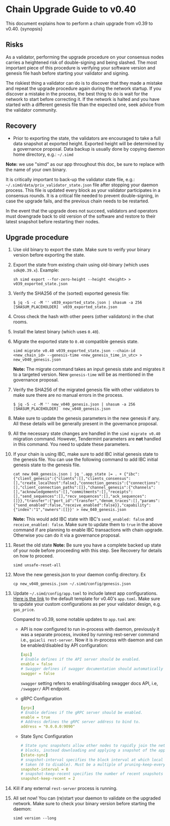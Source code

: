 <!--
order: 3
-->

# Chain Upgrade Guide to v0.40

This document explains how to perform a chain upgrade from v0.39 to v0.40. {synopsis}

## Risks

As a validator, performing the upgrade procedure on your consensus nodes carries a heightened risk of double-signing and
being slashed. The most important piece of this procedure is verifying your software version and genesis file hash before
starting your validator and signing.

The riskiest thing a validator can do is to discover that they made a mistake and repeat the upgrade procedure again during
the network startup. If you discover a mistake in the process, the best thing to do is wait for the network to start
before correcting it. If the network is halted and you have started with a different genesis file than the expected one,
seek advice from the validator community.

## Recovery

- Prior to exporting the state, the validators are encouraged to take a full data snapshot at exported height. Exported
  height will be determined by a governance proposal. Data backup is usually done by copying daemon home directory,
  e.g.: `~/.simd`

**Note:** we use "simd" as our app throughout this doc, be sure to replace with the name of your own binary.

It is critically important to back-up the validator state file, e.g.: `~/.simd/data/priv_validator_state.json` file
after stopping your daemon process. This file is updated every block as your validator participates in a consensus
rounds. It is a critical file needed to prevent double-signing, in case the upgrade fails, and the previous chain needs
to be restarted.

In the event that the upgrade does not succeed, validators and operators must downgrade back to old version of the
software and restore to their latest snapshot before restarting their nodes.

## Upgrade procedure

1. Use old binary to export the state. Make sure to verify your binary version before exporting the state.

1. Export the state from existing chain using old-binary (which uses `sdk@0.39.x`).
   Example:

   ```shell
   sh simd export --for-zero-height --height <height> > v039_exported_state.json
   ```

1. Verify the SHA256 of the (sorted) exported genesis file:

   ```shell
   $ jq -S -c -M '' v039_exported_state.json | shasum -a 256
   [SHASUM_PLACEHOLDER]  v039_exported_state.json
   ```

1. Cross check the hash with other peers (other validators) in the chat rooms.

1. Install the latest binary (which uses `0.40`).

1. Migrate the exported state to `0.40` compatible genesis state.

   ```shell
   simd migrate v0.40 v039_exported_state.json --chain-id <new_chain_id> --genesis-time <new_genesis_time_in_utc> > new_v040_genesis.json
   ```

   **Note:** The migrate command takes an input genesis state and migrates it to a targeted version. New `genesis-time` will
   be as mentioned in the governance proposal.

1. Verify the SHA256 of the migrated genesis file with other valdiators to make sure there are no manual errors in the process.

   ```shell
   $ jq -S -c -M '' new_v040_genesis.json | shasum -a 256
   [SHASUM_PLACEHOLDER]  new_v040_genesis.json
   ```

1. Make sure to update the genesis parameters in the new genesis if any. All these details will be generally present in
   the governance proposal.

1. All the necessary state changes are handled in the `simd migrate v0.40` migration command. However, Tendermint parameters are **not** handled in this command. You need to update these parameters.

1. If your chain is using IBC, make sure to add IBC initial genesis state to the genesis file. You can use the following
   command to add IBC initial genesis state to the genesis file.

   ```shell
   cat new_040_genesis.json | jq '.app_state |= . + {"ibc":{"client_genesis":{"clients":[],"clients_consensus":[],"create_localhost":false},"connection_genesis":{"connections":[],"client_connection_paths":[]},"channel_genesis":{"channels":[],"acknowledgements":[],"commitments":[],"receipts":[],"send_sequences":[],"recv_sequences":[],"ack_sequences":[]}},"transfer":{"port_id":"transfer","denom_traces":[],"params":{"send_enabled":false,"receive_enabled":false}},"capability":{"index":"1","owners":[]}}' > new_040_genesis.json
   ```

   **Note:** This would add IBC state with IBC's `send_enabled: false` and `receive_enabled: false`. Make sure to update them to `true` in the above command if are planning to enable IBC transactions with chain upgrade. Otherwise you can do it via a governance proposal.

1. Reset the old state
   **Note:** Be sure you have a complete backed up state of your node before proceeding with this step.
   See Recovery for details on how to proceed.

   ```shell
   simd unsafe-reset-all
   ```

1. Move the new genesis.json to your daemon config directory. Ex

   ```shell
   cp new_v040_genesis.json ~/.simd/config/genesis.json
   ```

1. Update `~/.simd/config/app.toml` to include latest app configurations. [Here is the link](https://github.com/cosmos/cosmos-sdk/blob/v0.40.0-rc4/server/config/toml.go#L11-L164) to the default template for v0.40's `app.toml`. Make sure to
   update your custom configurations as per your validator design, e.g. `gas_price`.

   Compared to v0.39, some notable updates to `app.toml` are:

   - API is now configured to run in-process with daemon, previously it was a separate process, invoked by running rest-server
     command i.e., `gaiacli rest-server`. Now it is in-process with daemon and can be enabled/disabled by API configuration:

     ```yaml
     [api]
     # Enable defines if the API server should be enabled.
     enable = false
     # Swagger defines if swagger documentation should automatically be registered.
     swagger = false
     ```

     `swagger` setting refers to enabling/disabling swagger docs API, i.e, `/swagger/` API endpoint.

   - gRPC Configuration

     ```yaml
     [grpc]
     # Enable defines if the gRPC server should be enabled.
     enable = true
     # Address defines the gRPC server address to bind to.
     address = "0.0.0.0:9090"
     ```

   - State Sync Configuration

     ```yaml
     # State sync snapshots allow other nodes to rapidly join the network without replaying historical
     # blocks, instead downloading and applying a snapshot of the application state at a given height.
     [state-sync]
     # snapshot-interval specifies the block interval at which local state sync snapshots are
     # taken (0 to disable). Must be a multiple of pruning-keep-every.
     snapshot-interval = 0
     # snapshot-keep-recent specifies the number of recent snapshots to keep and serve (0 to keep all).
     snapshot-keep-recent = 2
     ```

1. Kill if any external `rest-server` process is running.

1. All set now! You can (re)start your daemon to validate on the upgraded network. Make sure to check your binary version
   before starting the daemon:

   ```
   simd version --long
   ```
